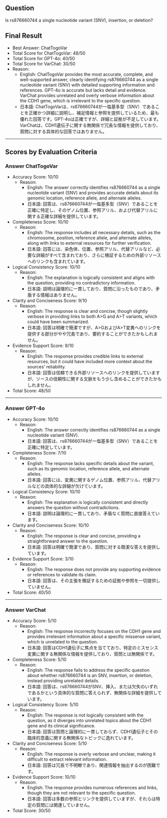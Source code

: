## Question

Is rs876660744 a single nucleotide variant (SNV), insertion, or deletion?

## Final Result

- Best Answer: ChatTogoVar
- Total Score for ChatTogoVar: 48/50
- Total Score for GPT-4o: 40/50
- Total Score for VarChat: 30/50
- Reason:
  - English: ChatTogoVar provides the most accurate, complete, and well-supported answer, clearly identifying rs876660744 as a single nucleotide variant (SNV) with detailed supporting information and references. GPT-4o is accurate but lacks detail and evidence. VarChat provides unrelated and overly verbose information about the CDH1 gene, which is irrelevant to the specific question.
  - 日本語: ChatTogoVarは、rs876660744が一塩基多型（SNV）であることを正確かつ詳細に説明し、補足情報と参照を提供しているため、最も優れた回答です。GPT-4oは正確ですが、詳細と証拠が不足しています。VarChatは、CDH1遺伝子に関する無関係で冗長な情報を提供しており、質問に対する具体的な回答ではありません。

---

## Scores by Evaluation Criteria

### Answer ChatTogoVar
- Accuracy Score: 10/10
  - Reason: 
    - English: The answer correctly identifies rs876660744 as a single nucleotide variant (SNV) and provides accurate details about its genomic location, reference allele, and alternate alleles.
    - 日本語: 回答は、rs876660744が一塩基多型（SNV）であることを正確に特定し、そのゲノム位置、参照アリル、および代替アリルに関する正確な詳細を提供しています。
- Completeness Score: 10/10
  - Reason: 
    - English: The response includes all necessary details, such as the chromosome, position, reference allele, and alternate alleles, along with links to external resources for further verification.
    - 日本語: 回答には、染色体、位置、参照アリル、代替アリルなど、必要な詳細がすべて含まれており、さらに検証するための外部リソースへのリンクも含まれています。
- Logical Consistency Score: 10/10
  - Reason: 
    - English: The explanation is logically consistent and aligns with the question, providing no contradictory information.
    - 日本語: 説明は論理的に一貫しており、質問に沿ったものであり、矛盾する情報はありません。
- Clarity and Conciseness Score: 9/10
  - Reason: 
    - English: The response is clear and concise, though slightly verbose in providing links to both A>G and A>T variants, which could have been summarized.
    - 日本語: 回答は明確で簡潔ですが、A>GおよびA>T変異へのリンクを提供する部分がやや冗長であり、要約することができたかもしれません。
- Evidence Support Score: 9/10
  - Reason: 
    - English: The response provides credible links to external resources, but it could have included more context about the sources' reliability.
    - 日本語: 回答は信頼できる外部リソースへのリンクを提供していますが、ソースの信頼性に関する文脈をもう少し含めることができたかもしれません。
- Total Score: 48/50

---

### Answer GPT-4o
- Accuracy Score: 10/10
  - Reason: 
    - English: The answer correctly identifies rs876660744 as a single nucleotide variant (SNV).
    - 日本語: 回答は、rs876660744が一塩基多型（SNV）であることを正確に特定しています。
- Completeness Score: 7/10
  - Reason: 
    - English: The response lacks specific details about the variant, such as its genomic location, reference allele, and alternate alleles.
    - 日本語: 回答には、変異に関するゲノム位置、参照アリル、代替アリルなどの具体的な詳細が欠けています。
- Logical Consistency Score: 10/10
  - Reason: 
    - English: The explanation is logically consistent and directly answers the question without contradictions.
    - 日本語: 説明は論理的に一貫しており、矛盾なく質問に直接答えています。
- Clarity and Conciseness Score: 10/10
  - Reason: 
    - English: The response is clear and concise, providing a straightforward answer to the question.
    - 日本語: 回答は明確で簡潔であり、質問に対する簡潔な答えを提供しています。
- Evidence Support Score: 3/10
  - Reason: 
    - English: The response does not provide any supporting evidence or references to validate its claim.
    - 日本語: 回答は、その主張を検証するための証拠や参照を一切提供していません。
- Total Score: 40/50

---

### Answer VarChat
- Accuracy Score: 5/10
  - Reason: 
    - English: The response incorrectly focuses on the CDH1 gene and provides irrelevant information about a specific missense variant, which is unrelated to the question.
    - 日本語: 回答はCDH1遺伝子に焦点を当てており、特定のミスセンス変異に関する無関係な情報を提供しており、質問とは無関係です。
- Completeness Score: 5/10
  - Reason: 
    - English: The response fails to address the specific question about whether rs876660744 is an SNV, insertion, or deletion, instead providing unrelated details.
    - 日本語: 回答は、rs876660744がSNV、挿入、または欠失のいずれであるかという具体的な質問に答えられず、無関係な詳細を提供しています。
- Logical Consistency Score: 5/10
  - Reason: 
    - English: The response is not logically consistent with the question, as it diverges into unrelated topics about the CDH1 gene and its clinical significance.
    - 日本語: 回答は質問と論理的に一貫しておらず、CDH1遺伝子とその臨床的意義に関する無関係なトピックに逸れています。
- Clarity and Conciseness Score: 5/10
  - Reason: 
    - English: The response is overly verbose and unclear, making it difficult to extract relevant information.
    - 日本語: 回答は冗長で不明瞭であり、関連情報を抽出するのが困難です。
- Evidence Support Score: 10/10
  - Reason: 
    - English: The response provides numerous references and links, though they are not relevant to the specific question.
    - 日本語: 回答は多数の参照とリンクを提供していますが、それらは特定の質問には関連していません。
- Total Score: 30/50